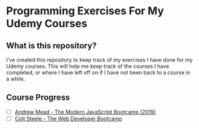# Programming Exercises For My Udemy Courses

## What is this repository?

I've created this repository to keep track of my exercises I have done for my Udemy courses.
This will help me keep track of the courses I have completed, or where I have left off on if I
have not been back to a course in a while. 

## Course Progress

- [ ] [Andrew Mead - The Modern JavaScript Bootcamp (2019)](https://www.udemy.com/course/modern-javascript/)
- [ ] [Colt Steele - The Web Developer Bootcamp](https://www.udemy.com/the-web-developer-bootcamp/)